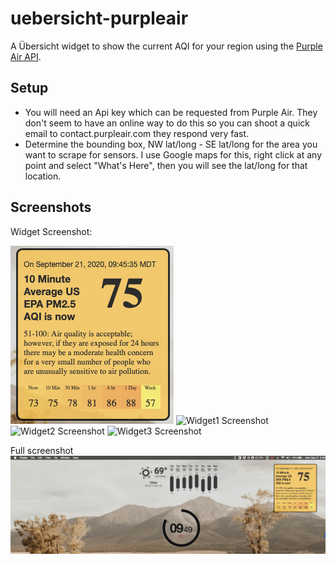 # uebersicht-purpleair

A Übersicht widget to show the current AQI for your region using the [Purple Air API](http://api.purpleair.com/).

## Setup
  * You will need an Api key which can be requested from Purple Air. They don't seem to have an online way to do this so you can shoot a quick email to contact.purpleair.com they respond very fast.
  * Determine the bounding box, NW lat/long - SE lat/long for the area you want to scrape for sensors. I use Google maps for this, right click at any point and select "What's Here", then you will see the lat/long for that location.

## Screenshots

Widget Screenshot:

![Widget Screenshot](https://raw.githubusercontent.com/th3jamin/uebersicht-purpleair/master/widget-screenshot.png)
![Widget1 Screenshot](https://raw.githubusercontent.com/th3jamin/uebersicht-purpleair/master/widget1-screenshot.png)
![Widget2 Screenshot](https://raw.githubusercontent.com/th3jamin/uebersicht-purpleair/master/widget2-screenshot.png)
![Widget3 Screenshot](https://raw.githubusercontent.com/th3jamin/uebersicht-purpleair/master/widget3-screenshot.png)

Full screenshot
![Resized](https://raw.githubusercontent.com/th3jamin/uebersicht-purpleair/master/full-screenshot.png)
